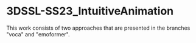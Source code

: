 # 3DSSL-SS23_IntuitiveAnimation
This work consists of two approaches that are presented in the branches "voca" and "emoformer".

